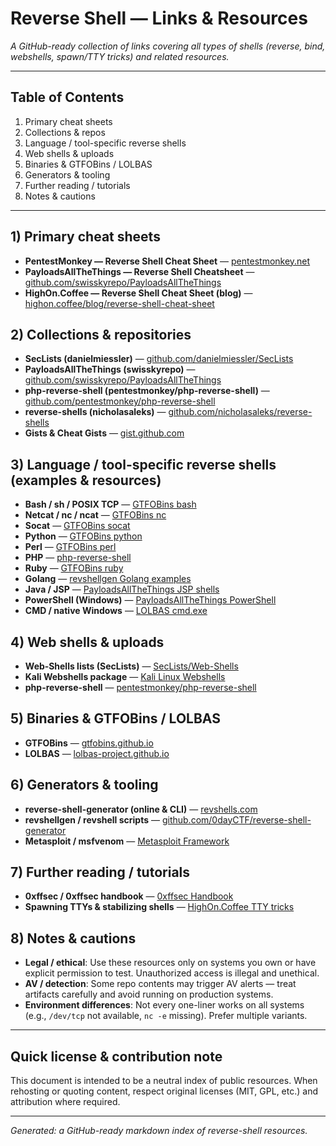 # Reverse Shell — Links & Resources

_A GitHub-ready collection of links covering all types of shells (reverse, bind, webshells, spawn/TTY tricks) and related resources._

---

## Table of Contents
1. Primary cheat sheets
2. Collections & repos
3. Language / tool-specific reverse shells
4. Web shells & uploads
5. Binaries & GTFOBins / LOLBAS
6. Generators & tooling
7. Further reading / tutorials
8. Notes & cautions

---

## 1) Primary cheat sheets
- **PentestMonkey — Reverse Shell Cheat Sheet** — [pentestmonkey.net](http://pentestmonkey.net/cheat-sheet/shells/reverse-shell-cheat-sheet)
- **PayloadsAllTheThings — Reverse Shell Cheatsheet** — [github.com/swisskyrepo/PayloadsAllTheThings](https://github.com/swisskyrepo/PayloadsAllTheThings/tree/master/Methodology%20and%20Resources/Reverse%20Shell%20Cheatsheet)
- **HighOn.Coffee — Reverse Shell Cheat Sheet (blog)** — [highon.coffee/blog/reverse-shell-cheat-sheet](https://highon.coffee/blog/reverse-shell-cheat-sheet/)

## 2) Collections & repositories
- **SecLists (danielmiessler)** — [github.com/danielmiessler/SecLists](https://github.com/danielmiessler/SecLists)
- **PayloadsAllTheThings (swisskyrepo)** — [github.com/swisskyrepo/PayloadsAllTheThings](https://github.com/swisskyrepo/PayloadsAllTheThings)
- **php-reverse-shell (pentestmonkey/php-reverse-shell)** — [github.com/pentestmonkey/php-reverse-shell](https://github.com/pentestmonkey/php-reverse-shell)
- **reverse-shells (nicholasaleks)** — [github.com/nicholasaleks/reverse-shells](https://github.com/nicholasaleks/reverse-shells)
- **Gists & Cheat Gists** — [gist.github.com](https://gist.github.com/search?q=reverse+shell)

## 3) Language / tool-specific reverse shells (examples & resources)
- **Bash / sh / POSIX TCP** — [GTFOBins bash](https://gtfobins.github.io/gtfobins/bash/)
- **Netcat / nc / ncat** — [GTFOBins nc](https://gtfobins.github.io/gtfobins/nc/)
- **Socat** — [GTFOBins socat](https://gtfobins.github.io/gtfobins/socat/)
- **Python** — [GTFOBins python](https://gtfobins.github.io/gtfobins/python/)
- **Perl** — [GTFOBins perl](https://gtfobins.github.io/gtfobins/perl/)
- **PHP** — [php-reverse-shell](https://github.com/pentestmonkey/php-reverse-shell)
- **Ruby** — [GTFOBins ruby](https://gtfobins.github.io/gtfobins/ruby/)
- **Golang** — [revshellgen Golang examples](https://github.com/0dayCTF/reverse-shell-generator)
- **Java / JSP** — [PayloadsAllTheThings JSP shells](https://github.com/swisskyrepo/PayloadsAllTheThings/tree/master/Web%20Shells)
- **PowerShell (Windows)** — [PayloadsAllTheThings PowerShell](https://github.com/swisskyrepo/PayloadsAllTheThings/tree/master/Methodology%20and%20Resources/Windows%20-%20PowerShell)
- **CMD / native Windows** — [LOLBAS cmd.exe](https://lolbas-project.github.io/lolbas/Binaries/Cmd/)

## 4) Web shells & uploads
- **Web‑Shells lists (SecLists)** — [SecLists/Web-Shells](https://github.com/danielmiessler/SecLists/tree/master/Web-Shells)
- **Kali Webshells package** — [Kali Linux Webshells](https://gitlab.com/kalilinux/packages/webshells)
- **php-reverse-shell** — [pentestmonkey/php-reverse-shell](https://github.com/pentestmonkey/php-reverse-shell)

## 5) Binaries & GTFOBins / LOLBAS
- **GTFOBins** — [gtfobins.github.io](https://gtfobins.github.io/)
- **LOLBAS** — [lolbas-project.github.io](https://lolbas-project.github.io/)

## 6) Generators & tooling
- **reverse-shell-generator (online & CLI)** — [revshells.com](https://www.revshells.com/)
- **revshellgen / revshell scripts** — [github.com/0dayCTF/reverse-shell-generator](https://github.com/0dayCTF/reverse-shell-generator)
- **Metasploit / msfvenom** — [Metasploit Framework](https://github.com/rapid7/metasploit-framework)

## 7) Further reading / tutorials
- **0xffsec / 0xffsec handbook** — [0xffsec Handbook](https://0xffsec.com/handbook/shells/reverse-shell/)
- **Spawning TTYs & stabilizing shells** — [HighOn.Coffee TTY tricks](https://highon.coffee/blog/reverse-shell-cheat-sheet/#tty-shells)

## 8) Notes & cautions
- **Legal / ethical**: Use these resources only on systems you own or have explicit permission to test. Unauthorized access is illegal and unethical.
- **AV / detection**: Some repo contents may trigger AV alerts — treat artifacts carefully and avoid running on production systems.
- **Environment differences**: Not every one-liner works on all systems (e.g., `/dev/tcp` not available, `nc -e` missing). Prefer multiple variants.

---

## Quick license & contribution note
This document is intended to be a neutral index of public resources. When rehosting or quoting content, respect original licenses (MIT, GPL, etc.) and attribution where required.

---

*Generated: a GitHub-ready markdown index of reverse-shell resources.*

